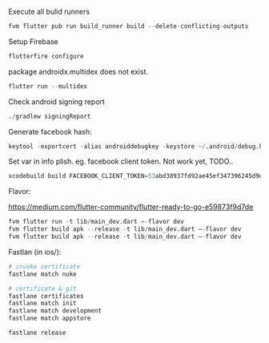 Execute all bulid runners
```s
fvm flutter pub run build_runner build --delete-conflicting-outputs
```

Setup Firebase
```s
flutterfire configure
```

package androidx.multidex does not exist.
```s
flutter run --multidex
```

Check android signing report
```s
./gradlew signingReport
```

Generate facebook hash:
```s
keytool -exportcert -alias androiddebugkey -keystore ~/.android/debug.keystore | openssl sha1 -binary | openssl base64
```

Set var in info plish. eg. facebook client token. Not work yet, TODO..
```s
xcodebuild build FACEBOOK_CLIENT_TOKEN=53abd38937fd92ae45ef347396245d9d -project ios/Runner.xcodeproj -target Runner -sdk iphonesimulator
```

Flavor:

https://medium.com/flutter-community/flutter-ready-to-go-e59873f9d7de
```s
fvm flutter run -t lib/main_dev.dart –-flavor dev
fvm flutter build apk --release -t lib/main_dev.dart –-flavor dev 
fvm flutter build apk --release -t lib/main_dev.dart –-flavor dev 
```

Fastlan (in ios/):
```s
# invoke certificate
fastlane match nuke

# certificate & git
fastlane certificates
fastlane match init
fastlane match development
fastlane match appstore

fastlane release
```